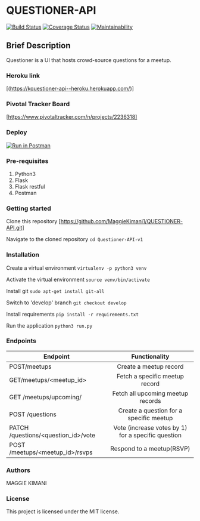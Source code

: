 # QUESTIONER-API

[![Build Status](https://travis-ci.com/MaggieKimani1/QUESTIONER-API.svg?branch=develop)](https://travis-ci.com/MaggieKimani1/QUESTIONER-API)
[![Coverage Status](https://coveralls.io/repos/github/MaggieKimani1/QUESTIONER-API/badge.svg?branch=develop)](https://coveralls.io/github/MaggieKimani1/QUESTIONER-API?branch=develop)
[![Maintainability](https://api.codeclimate.com/v1/badges/043d24abfe9927d9ec1f/maintainability)](https://codeclimate.com/github/MaggieKimani1/QUESTIONER-API/maintainability)

## Brief Description

Questioner is a UI that hosts crowd-source questions for a meetup.

### Heroku link

[(https://kquestioner-api--heroku.herokuapp.com/)]

### Pivotal Tracker Board

[https://www.pivotaltracker.com/n/projects/2236318]

### Deploy

[![Run in Postman](https://run.pstmn.io/button.svg)](https://app.getpostman.com/run-collection/37d23da53d4fb0c08b92)

### Pre-requisites

1. Python3
2. Flask
3. Flask restful
4. Postman

### Getting started

Clone this repository
[https://github.com/MaggieKimani1/QUESTIONER-API.git]

Navigate to the cloned repository
`cd Questioner-API-v1`

### Installation

Create a virtual environment
`virtualenv -p python3 venv`

Activate the virtual environment
`source venv/bin/activate`

Install git
`sudo apt-get install git-all`

Switch to 'develop' branch
`git checkout develop`

Install requirements
`pip install -r requirements.txt`

Run the application
`python3 run.py`

### Endpoints

| Endpoint                            |                   Functionality                    |
| ----------------------------------- | :------------------------------------------------: |
| POST/meetups                        |               Create a meetup record               |
| GET/meetups/<meetup_id>             |           Fetch a specific meetup record           |
| GET /meetups/upcoming/              |         Fetch all upcoming meetup records          |
| POST /questions                     |      Create a question for a specific meetup       |
| PATCH /questions/<question_id>/vote | Vote (increase votes by 1) for a specific question |
| POST /meetups/<meetup_id>/rsvps     |             Respond to a meetup(RSVP)              |

### Authors

MAGGIE KIMANI

### License

This project is licensed under the MIT license.
